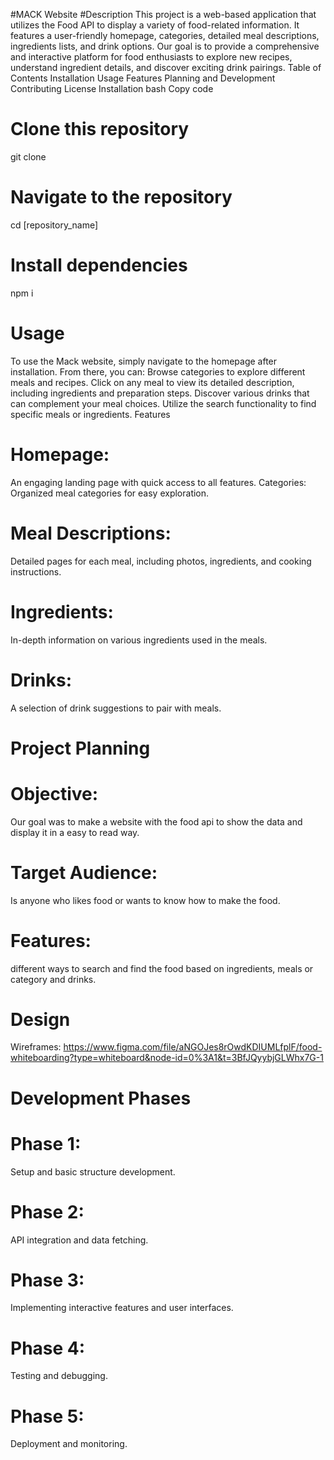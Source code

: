 #MACK Website
#Description
This project is a web-based application that utilizes the Food API to display a variety of food-related information. It features a user-friendly homepage, categories, detailed meal descriptions, ingredients lists, and drink options. Our goal is to provide a comprehensive and interactive platform for food enthusiasts to explore new recipes, understand ingredient details, and discover exciting drink pairings.
Table of Contents
Installation
Usage
Features
Planning and Development
Contributing
License
Installation
bash
Copy code
# Clone this repository
git clone 

# Navigate to the repository
cd [repository_name]

# Install dependencies
npm i

# Usage
To use the Mack website, simply navigate to the homepage after installation. From there, you can:
Browse categories to explore different meals and recipes.
Click on any meal to view its detailed description, including ingredients and preparation steps.
Discover various drinks that can complement your meal choices.
Utilize the search functionality to find specific meals or ingredients.
Features
# Homepage: 
An engaging landing page with quick access to all features.
Categories: Organized meal categories for easy exploration.
# Meal Descriptions: 
Detailed pages for each meal, including photos, ingredients, and cooking instructions.
# Ingredients: 
In-depth information on various ingredients used in the meals.
# Drinks: 
A selection of drink suggestions to pair with meals.

# Project Planning
# Objective: 
Our goal was to make a website with the food api to show the data and display it in a easy to read way.
# Target Audience:
Is anyone who likes food or wants to know how to make the food.
# Features: 
different ways to search and find the food based on ingredients, meals or category and drinks.
# Design
Wireframes: https://www.figma.com/file/aNGOJes8rOwdKDIUMLfplF/food-whiteboarding?type=whiteboard&node-id=0%3A1&t=3BfJQyybjGLWhx7G-1 
# Development Phases
# Phase 1: 
Setup and basic structure development.
# Phase 2: 
API integration and data fetching.
# Phase 3: 
Implementing interactive features and user interfaces.
# Phase 4: 
Testing and debugging.
# Phase 5: 
Deployment and monitoring.

